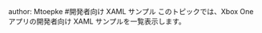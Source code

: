 author: Mtoepke
#開発者向け XAML サンプル
このトピックでは、Xbox One アプリの開発者向け XAML サンプルを一覧表示します。


<!--HONumber=Jun16_HO4-->


